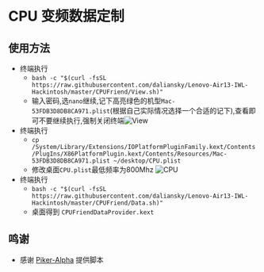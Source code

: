 # CPU 变频数据定制
## 使用方法
- 终端执行
  - `bash -c "$(curl -fsSL https://raw.githubusercontent.com/daliansky/Lenovo-Air13-IWL-Hackintosh/master/CPUFriend/View.sh)"`
  - 输入密码,选`nano`继续,记下高亮绿色的机型`Mac-53FDB3D8DB8CA971.plist`(根据自己实际情况选择一个合适的记下),查看即可不要继续执行,强制关闭终端![View](https://github.com/daliansky/Lenovo-Air13-IWL-Hackintosh/blob/master/Advanced/Pictures/View.png)
- 终端执行
  - `cp /System/Library/Extensions/IOPlatformPluginFamily.kext/Contents/PlugIns/X86PlatformPlugin.kext/Contents/Resources/Mac-53FDB3D8DB8CA971.plist ~/desktop/CPU.plist`
  - 修改桌面`CPU.plist`最低频率为800Mhz ![CPU](https://github.com/daliansky/Lenovo-Air13-IWL-Hackintosh/blob/master/Advanced/Pictures/CPU.png)
- 终端执行
  - `bash -c "$(curl -fsSL https://raw.githubusercontent.com/daliansky/Lenovo-Air13-IWL-Hackintosh/master/CPUFriend/Data.sh)"`
  - 桌面得到 `CPUFriendDataProvider.kext`
## 鸣谢
- 感谢 [Piker-Alpha](https://github.com/Piker-Alpha/freqVectorsEdit.sh) 提供脚本